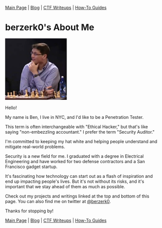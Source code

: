 [Main Page](../index.html) \| [Blog](https://github.com/berzerk0/GitPage/wiki/Post-Listing) \| [CTF Writeups](../CTF-Writeups/CTF-index.html) \| [How-To Guides](../How-To-Guides/HowTo-index.html) <br>

# berzerk0's About Me


![hi](../images/avatar.png)


Hello!

My name is Ben, I live in NYC, and I'd like to be a Penetration Tester.

This term is often interchangeable with "Ethical Hacker," but that's like saying "non-embezzling accountant." I prefer the term "Security Auditor."

I'm committed to keeping my hat white and helping people understand and mitigate real-world problems.


Security is a new field for me. I graduated with a degree in Electrical Engineering and have worked for two defense contractors and a San Francisco gadget startup.

It's fascinating how technology can start out as a flash of inspiration and end up impacting people's lives. But it's not without its risks, and it's important that we stay ahead of them as much as possible.


Check out my projects and writings linked at the top and bottom of this page. You can also find me on twitter at [@berzerk0](https://twitter.com/berzerk0).

Thanks for stopping by!


[Main Page](index.html) \| [Blog](https://github.com/berzerk0/GitPage/wiki/Post-Listing) \| [CTF Writeups](CTF-Writeups/CTF-index.html) \| [How-To Guides](How-To-Guides/HowTo-index.html) <br>
